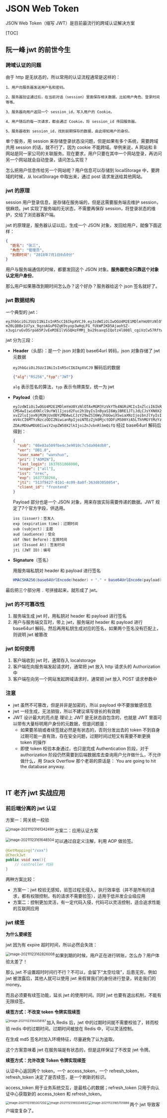 # JSON Web Token

JSON Web Token（缩写 JWT）是目前最流行的跨域认证解决方案

[TOC]

## 阮一峰 jwt 的前世今生

### 跨域认证的问题

由于 http 是无状态的，所以常用的认证流程通常是这样的：

```
1、用户向服务器发送用户名和密码。

2、服务器验证通过后，在当前对话（session）里面保存相关数据，比如用户角色、登录时间等等。

3、服务器向用户返回一个 session_id，写入用户的 Cookie。

4、用户随后的每一次请求，都会通过 Cookie，将 session_id 传回服务器。

5、服务器收到 session_id，找到前期保存的数据，由此得知用户的身份。
```

单个服务，用 session 来存储登录状态没问题，但是如果有多个系统，需要跨域共用 session 的话，就不行了，因为 cookie 不能跨域。举例来说，A 网站和 B 网站是同一家公司的关联服务。现在要求，用户只要在其中一个网站登录，再访问另一个网站就会自动登录，请问怎么实现？

怎么把用户信息传给另一个网站呢？用户信息可以存储到 localStorage 中，要跨域的时候，从 localStorage 中取出来，通过 post 请求发送给其他网站。

### jwt 的原理

session 用户登录信息，是存储在服务端的，但是这需要服务端去维护 session，很麻烦。jwt 实现了服务端的无状态，不需要再保存 session，将登录状态的维护，交给了浏览器客户端。

jwt 的原理是，服务器认证以后，生成一个 JSON 对象，发回给用户，就像下面这样：

```json
{
  "姓名": "张三",
  "角色": "管理员",
  "到期时间": "2018年7月1日0点0分"
}
```

用户与服务端通信的时候，都要发回这个 JSON 对象。**服务器完全只靠这个对象认定用户身份**。

那么用户如果篡改到期时间怎么办？这个好办？服务器给这个 json 签名就好了。

### jwt 数据结构

一个典型的 jwt：

```
eyJhbGciOiJSUzI1NiIsInR5cCI6IkpXVCJ9.eyJzdWIiOiIwOGU4M2E1MDlmYmU0YzNlOTAxMGM3YzVkYTk4NGRiMCIsInZlciI6IkRCMS4wIiwidXNlcl9uYW1lIjoid2Fuc2h1byIsInByaSI6WyJBRE1JTiJdLCJsYXN0X2xvZ2luIjoxNjM3NjUxODY2MDAwLCJzY29wZSI6WyJhbGwiXSwiaXNzIjoibnJlYyIsImV4cCI6MTYzNzczODI2NiwianRpIjoiNTEzZjk0MjctODFiMS00YzA5LThhMGYtMzYzZDAzMDUwMDU0IiwiY2xpZW50X2lkIjoiZnJvbnRlbmQifQ.gQv28a-m20LQBBx1U7yx_9qzoAGuP0ZqK9syop3wHqLFG_fUkWP2KD5AjaohSZ-x3ugiruGvDSrpa65PJvEeM3E1lVGSQHzFMMj_bv29saxqSIQotz4l808l_cgiVzCw57RftwisW4pMuGpRuhWXPwbAJOvLQ9EE58JKS7c6tXU
```

jwt 分为三段：

* **Header**（头部）：是一个 json 对象的 base64url 转码，json 对象存储了 jwt 元数据

  `eyJhbGciOiJSUzI1NiIsInR5cCI6IkpXVCJ9` 解码后的数据

  ```json
  {"alg":"RS256","typ":"JWT"}
  ```

  `alg` 表示签名的算法，`typ` 表示令牌类型，统一为 jwt

* **Payload**（负载）

  `eyJzdWIiOiIwOGU4M2E1MDlmYmU0YzNlOTAxMGM3YzVkYTk4NGRiMCIsInZlciI6IkRCMS4wIiwidXNlcl9uYW1lIjoid2Fuc2h1byIsInByaSI6WyJBRE1JTiJdLCJsYXN0X2xvZ2luIjoxNjM3NjUxODY2MDAwLCJzY29wZSI6WyJhbGwiXSwiaXNzIjoibnJlYyIsImV4cCI6MTYzNzczODI2NiwianRpIjoiNTEzZjk0MjctODFiMS00YzA5LThhMGYtMzYzZDAzMDUwMDU0IiwiY2xpZW50X2lkIjoiZnJvbnRlbmQifQ` 经过 base64url 解码后得到：

  ```json
  {
  	"sub": "08e83a509fbe4c3e9010c7c5da984db0",
  	"ver": "DB1.0",
  	"user_name": "wanshuo",
  	"pri": ["ADMIN"],
  	"last_login": 1637651866000,
  	"scope": ["all"],
  	"iss": "nrec",
  	"exp": 1637738266,
  	"jti": "513f9427-81b1-4c09-8a0f-363d03050054",
  	"client_id": "frontend"
  }
  ```

  Payload 部分也是一个 JSON 对象，用来存放实际需要传递的数据。JWT 规定了7个官方字段，供选用。

  ```
  iss (issuer)：签发人
  exp (expiration time)：过期时间
  sub (subject)：主题
  aud (audience)：受众
  nbf (Not Before)：生效时间
  iat (Issued At)：签发时间
  jti (JWT ID)：编号
  ```

* **Signature**（签名）

  用服务端私钥对 header 和 payload 进行签名

  ```java
  HMACSHA256(base64UrlEncode(header) + "." + base64UrlEncode(payload), 私钥)
  ```

最后把三个部分用 `.` 号拼接起来，就形成了 jwt。

### jwt 的不可篡改性

1. 服务端生成 jwt 时，用私钥对 header 和 payload 进行签名
2. 用户与服务端交互时，带上 jwt，服务端对 header 和 payload 进行 base64url 解码，然后再用私钥生成对应的签名，如果两个签名没有匹配上，则说明 jwt 被篡改

### jwt 如何使用

1. 客户端收到 jwt 时，通常存入 localstorage
2. 客户端在向服务端发起请求时，通常把 jwt 放入 http 请求头的 Authorization 中
3. 客户端在向另一个网站发起跨域请求时，通常把 jwt 放入 POST 请求参数中

### 注意

* jwt 虽然不可篡改，但是并非是加密的，所以 payload 中不要放敏感信息
* jwt 一经生成，无法销毁，所以不建议填写很长的有效期
* JWT 设计最大的亮点是 理论上 JWT 是无状态自包含的，也就是 JWT 里面可以带有大量标明用户身份的元数据，但是问题是：
  * 如果要吊销或者续签就必然是有状态的，否则分发出去的 token 不到自身过期可能一直有效，存在安全问题，过期时间过短又有需要不断更换 token 的操作
  * 即使 token 校验本身通过，也只是完成 Authentication 阶段，对于 authorization 阶段仍然需要到后端数据库去查询用户允许做什么，不允许做什么，用 Stack Overflow 那个老哥的原话是： You are going to hit the database anyway.


​		

## IT 老齐 jwt 实战应用



### 前后端分离的 jwt 认证

方案一：网关统一校验

<img align="left" src="assets/image-20211123161342490.png" alt="image-20211123161342490" style="zoom:80%;" />



方案二：应用认证方案

<img align="left" src="assets/image-20211123161648504.png" alt="image-20211123161648504" style="zoom:80%;" />



可以通过自定义注解，利用 AOP 做验签。

```java
@GetMapping("/xxx")
@CheckJwt
public void xxx(){
    // controller 代码
}
```

两种方案比较：

* 方案一：jwt 校验无感知，验签过程无侵入，执行效率低（并不是所有的请求，都有权限控制，有的请求不需要验签），适用于低并发企业级应用
* 方案二：控制更加灵活，有一定代码入侵，代码可以灵活控制，适合追求性能的互联网应用

### jwt 续签

**为什么要续签**

jwt 因为有 expire 超时时间，所以必然会失效：

<img align="left" src="assets/image-20211123162826008.png" alt="image-20211123162826008" style="zoom:80%;" />

如果到期的时候，用户正在进行转账，怎么办？用户体验太差了！

那么 jwt 不设置超时时间行不行？不可以，会留下“太空垃圾”，后患无穷。例如 jwt 被泄露后，其他人就可以使用 jwt 来假冒我们的身份进行登录，转走我们的 money。

而且必须要有续签功能，延长 jwt 的使用时间。同时 jwt 也要有退出机制，不能有无限续签。

**续签方式：不改变 token 令牌实现续签**

<img align="left" src="assets/image-20211123164458187.png" alt="image-20211123164458187" style="zoom: 67%;" />

加入 Redis 后，jwt 中的过期时间就不需要校验了，转而校验 redis 中的过期时间。过期时间被放在 Redis 中，可以灵活控制。

在生成 md5 签名时加入环境特征，尽量避免了认为盗取。

这个方案意味着 jwt 在服务端是有状态的，但是这样保证了不改变 jwt 令牌。

**续签方式：允许改变 Token 令牌实现续签**

认证中心返回两个 token，一个 access_token，一个 refresh_token，refresh_token 决定了是否续签，是一个刷新的标识。

access_token 用于业务系统交互，是最核心的数据；refresh_token 只用于向认证中心获取新的 access_token 和 refresh_token。

<img align="left" src="assets/image-20211123165307202.png" alt="image-20211123165307202" style="zoom:67%;" />

<img align="left" src="assets/image-20211123165334932.png" alt="image-20211123165334932" style="zoom:67%;" />

<img align="left" src="assets/image-20211123165705986.png" alt="image-20211123165705986" style="zoom:67%;" />

两个 jwt 导致客户端变复杂了。
